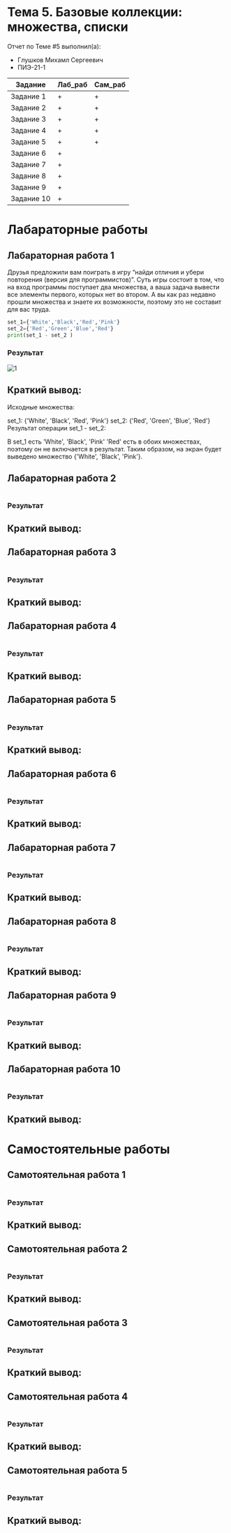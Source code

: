 # Тема 5. Базовые коллекции: множества, списки
Отчет по Теме #5 выполнил(а):
- Глушков Михамл Сергеевич
- ПИЭ-21-1

| Задание | Лаб_раб | Сам_раб |
| ------ | ------ | ------ |
| Задание 1 | + | + |
| Задание 2 | + | + |
| Задание 3 | + | + |
| Задание 4 | + | + |
| Задание 5 | + | + |
| Задание 6 | + | |
| Задание 7 | + | |
| Задание 8 | + |  |
| Задание 9 | + |  |
| Задание 10 | + |  |

# Лабараторные работы 
   ## Лабараторная работа 1
Друзья предложили вам поиграть в игру “найди отличия и убери повторения (версия для программистов)”. Суть игры состоит в том, что на вход программы поступает два множества, а ваша задача вывести все элементы первого, которых нет во втором. А вы как раз недавно прошли множества и знаете их возможности, поэтому это не составит для вас труда.

  ```python
set_1={'White','Black','Red','Pink'}
set_2={'Red','Green','Blue','Red'}
print(set_1 - set_2 )
```
  ### Результат
  ![1](https://github.com/Mikhail867/Software_Engineering/assets/144737787/a9b16ee8-7edf-40b5-b984-eb623c70cc3d)

 
## Краткий вывод:
Исходные множества:

set_1: {'White', 'Black', 'Red', 'Pink'}
set_2: {'Red', 'Green', 'Blue', 'Red'}
Результат операции set_1 - set_2:

В set_1 есть 'White', 'Black', 'Pink'
'Red' есть в обоих множествах, поэтому он не включается в результат.
Таким образом, на экран будет выведено множество {'White', 'Black', 'Pink'}.


   ## Лабараторная работа 2


  ```python

```
  ### Результат
  
 
## Краткий вывод:



   ## Лабараторная работа 3


  ```python

```
  ### Результат
  
 
## Краткий вывод:



   ## Лабараторная работа 4


  ```python

```
  ### Результат
  
 
## Краткий вывод:



   ## Лабараторная работа 5


  ```python

```
  ### Результат
  
 
## Краткий вывод:



   ## Лабараторная работа 6


  ```python

```
  ### Результат
  
 
## Краткий вывод:


   ## Лабараторная работа 7


  ```python

```
  ### Результат
  
 
## Краткий вывод:



   ## Лабараторная работа 8


  ```python

```
  ### Результат
  
 
## Краткий вывод:



   ## Лабараторная работа 9


  ```python

```
  ### Результат
  
 
## Краткий вывод:



   ## Лабараторная работа 10


  ```python

```
  ### Результат
  
 
## Краткий вывод:


# Самостоятельные работы
   ## Самотоятельная работа 1


  ```python

```
  ### Результат
  
 
## Краткий вывод:

  ## Самотоятельная работа 2


  ```python

```
  ### Результат
  
 
## Краткий вывод:

  ## Самотоятельная работа 3


  ```python

```
  ### Результат
  
 
## Краткий вывод:

  ## Самотоятельная работа 4


  ```python

```
  ### Результат
  
 
## Краткий вывод:

  ## Самотоятельная работа 5


  ```python

```
  ### Результат
  
 
## Краткий вывод:
